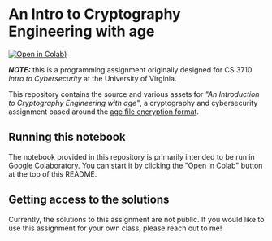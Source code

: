 # An Intro to Cryptography Engineering with age

[![Open in Colab](https://colab.research.google.com/assets/colab-badge.svg))](
https://colab.research.google.com/drive/1oYek9so3SXS_5y7OZVWknPoqzci-ZYz5?usp=sharing)

_**NOTE:**_ this is a programming assignment originally designed for CS 3710
*Intro to Cybersecurity* at the University of Virginia.

This repository contains the source and various assets for *"An Introduction to
Cryptography Engineering with age"*, a cryptography and cybersecurity assignment
based around the [age file encryption format](https://age-encryption.org).

## Running this notebook

The notebook provided in this repository is primarily intended to be run in
Google Colaboratory. You can start it by clicking the "Open in Colab" button at
the top of this README.

## Getting access to the solutions

Currently, the solutions to this assignment are not public. If you would like to
use this assignment for your own class, please reach out to me!
